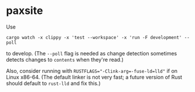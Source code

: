# paxsite

Use

    cargo watch -x clippy -x 'test --workspace' -x 'run -F development' --poll

to develop. (The `--poll` flag is needed as change detection sometimes detects changes to `contents` when they're read.)

Also, consider running with `RUSTFLAGS="-Clink-arg=-fuse-ld=lld"` if on Linux x86-64. (The default linker is not very
fast; a future version of Rust should default to `rust-lld` and fix this.)